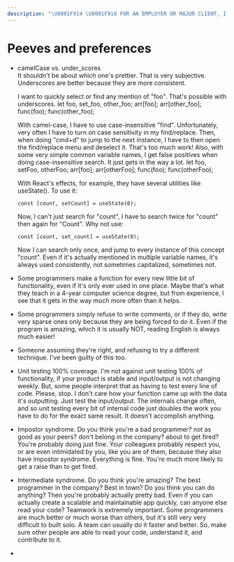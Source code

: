 ```yaml
---
description: "\U0001F914 \U0001F910 FOR AN EMPLOYER OR MAJOR CLIENT, I will be very happy using whatever convention you already decided on. This is more for new projects, new teams, deciding as a team."
---
```


# Peeves and preferences

* camelCase vs. under\_scores  
  It shouldn't be about which one's prettier. That is very subjective. Underscores are better because they are more consistent.

  I want to quickly select or find any mention of "foo". That's possible with underscores. let foo, set\_foo, other\_foo; arr\[foo\]; arr\[other\_foo\]; func\(foo\); func\(other\_foo\);

  With camel-case, I have to use case-insensitive "find". Unfortunately, very often I have to turn on case sensitivity in my find/replace. Then, when doing "cmd+d" to jump to the next instance, I have to then open the find/replace menu and deselect it. That's too much work! Also, with some very simple common variable names, I get false positives when doing case-insensitive search. It just gets in the way a lot. let foo, setFoo, otherFoo; arr\[foo\]; arr\[otherFoo\]; func\(foo\); func\(otherFoo\);

  With React's effects, for example, they have several utilities like useState\(\). To use it:

  ```text
  const [count, setCount] = useState(0);
  ```

  Now, I can't just search for "count", I have to search twice for "count" then again for "Count". Why not use:

  ```text
  const [count, set_count] = useState(0);
  ```

  Now I can search only once, and jump to every instance of this concept "count". Even if it's actually mentioned in multiple variable names, it's always used consistently, not sometimes capitalized, sometimes not.  

* Some programmers make a function for every new little bit of functionality, even if it's only ever used in one place. Maybe that's what they teach in a 4-year computer science degree, but from experience, I see that it gets in the way much more often than it helps. 
* Some programmers simply refuse to write comments, or if they do, write very sparse ones only because they are being forced to do it. Even if the program is amazing, which it is usually NOT, reading English is always much easier! 
* Someone assuming they're right, and refusing to try a different technique. I've been guilty of this too. 
* Unit testing 100% coverage. I'm not against unit testing 100% of functionality, if your product is stable and input/output is not changing weekly. But, some people interpret that as having to test every line of code. Please, stop. I don't care how your function came up with the data it's outputting. Just test the input/output. The internals change often, and so unit testing every bit of internal code just doubles the work you have to do for the exact same result. It doesn't accomplish anything. 
* Impostor syndrome. Do you think you're a bad programmer? not as good as your peers? don't belong in the company? about to get fired? You're probably doing just fine. Your colleagues probably respect you, or are even intimidated by you, like you are of them, because they also have impostor syndrome. Everything is fine. You're much more likely to get a raise than to get fired. 
* Intermediate syndrome. Do you think you're amazing? The best programmer in the company? Best in town? Do you think you can do anything? Then you're probably actually pretty bad. Even if you can actually create a scalable and maintainable app quickly, can anyone else read your code? Teamwork is extremely important. Some programmers are much better or much worse than others, but it's still very very difficult to built solo. A team can usually do it faster and better. So, make sure other people are able to read your code, understand it, and contribute to it. 
* 


